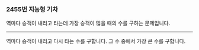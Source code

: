 ### 2455번 지능형 기차

역마다 승객이 내리고 타는데 가장 승객이 많을 때의 수를 구하는 문제입니다.

---

역마다 승객이 내리고 다시 타는 수를 구합니다. 그 수 중에서 가장 큰 수를 구합니다.
